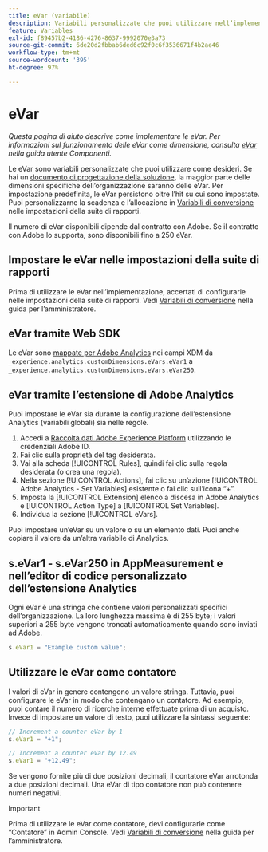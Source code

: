 ```yaml
---
title: eVar (variabile)
description: Variabili personalizzate che puoi utilizzare nell’implementazione.
feature: Variables
exl-id: f89457b2-4186-4276-8637-9992070e3a73
source-git-commit: 6de20d2fbbab6ded6c92f0c6f3536671f4b2ae46
workflow-type: tm+mt
source-wordcount: '395'
ht-degree: 97%

---
```


# eVar 

*Questa pagina di aiuto descrive come implementare le eVar. Per informazioni sul funzionamento delle eVar come dimensione, consulta [eVar](/help/components/dimensions/evar.md) nella guida utente Componenti.*

Le eVar sono variabili personalizzate che puoi utilizzare come desideri. Se hai un [documento di progettazione della soluzione](/help/implement/prepare/solution-design.md), la maggior parte delle dimensioni specifiche dell’organizzazione saranno delle eVar. Per impostazione predefinita, le eVar persistono oltre l’hit su cui sono impostate. Puoi personalizzarne la scadenza e l’allocazione in [Variabili di conversione](/help/admin/admin/c-manage-report-suites/c-edit-report-suites/conversion-var-admin/conversion-var-admin.md) nelle impostazioni della suite di rapporti.

Il numero di eVar disponibili dipende dal contratto con Adobe. Se il contratto con Adobe lo supporta, sono disponibili fino a 250 eVar.

## Impostare le eVar nelle impostazioni della suite di rapporti

Prima di utilizzare le eVar nell’implementazione, accertati di configurarle nelle impostazioni della suite di rapporti. Vedi [Variabili di conversione](/help/admin/admin/c-manage-report-suites/c-edit-report-suites/conversion-var-admin/conversion-var-admin.md) nella guida per l’amministratore.

## eVar tramite Web SDK

Le eVar sono [mappate per Adobe Analytics](https://experienceleague.adobe.com/docs/analytics/implementation/aep-edge/variable-mapping.html?lang=it) nei campi XDM da `_experience.analytics.customDimensions.eVars.eVar1` a `_experience.analytics.customDimensions.eVars.eVar250`.

## eVar tramite l’estensione di Adobe Analytics

Puoi impostare le eVar sia durante la configurazione dell’estensione Analytics (variabili globali) sia nelle regole.

1. Accedi a [Raccolta dati Adobe Experience Platform](https://experience.adobe.com/data-collection) utilizzando le credenziali Adobe ID.
2. Fai clic sulla proprietà del tag desiderata.
3. Vai alla scheda [!UICONTROL Rules], quindi fai clic sulla regola desiderata (o crea una regola).
4. Nella sezione [!UICONTROL Actions], fai clic su un’azione [!UICONTROL Adobe Analytics - Set Variables] esistente o fai clic sull’icona “+”.
5. Imposta la [!UICONTROL Extension] elenco a discesa in Adobe Analytics e [!UICONTROL Action Type] a [!UICONTROL Set Variables].
6. Individua la sezione [!UICONTROL eVars].

Puoi impostare un’eVar su un valore o su un elemento dati. Puoi anche copiare il valore da un’altra variabile di Analytics.

## s.eVar1 - s.eVar250 in AppMeasurement e nell’editor di codice personalizzato dell’estensione Analytics

Ogni eVar è una stringa che contiene valori personalizzati specifici dell’organizzazione. La loro lunghezza massima è di 255 byte; i valori superiori a 255 byte vengono troncati automaticamente quando sono inviati ad Adobe.

```js
s.eVar1 = "Example custom value";
```

## Utilizzare le eVar come contatore

I valori di eVar in genere contengono un valore stringa. Tuttavia, puoi configurare le eVar in modo che contengano un contatore. Ad esempio, puoi contare il numero di ricerche interne effettuate prima di un acquisto. Invece di impostare un valore di testo, puoi utilizzare la sintassi seguente:

```js
// Increment a counter eVar by 1
s.eVar1 = "+1";

// Increment a counter eVar by 12.49
s.eVar1 = "+12.49";
```

Se vengono fornite più di due posizioni decimali, il contatore eVar arrotonda a due posizioni decimali. Una eVar di tipo contatore non può contenere numeri negativi.

>[!IMPORTANT]
>
>Prima di utilizzare le eVar come contatore, devi configurarle come “Contatore” in Admin Console. Vedi [Variabili di conversione](/help/admin/admin/c-manage-report-suites/c-edit-report-suites/conversion-var-admin/conversion-var-admin.md) nella guida per l’amministratore.
